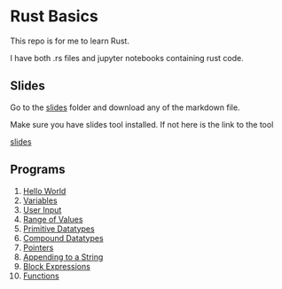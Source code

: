 # Rust Basics

This repo is for me to learn Rust. 

I have both .rs files and jupyter notebooks containing rust code. 

## Slides 

Go to the [slides](slides/) folder and download any of the markdown file. 

Make sure you have slides tool installed. If not here is the link to the tool 

[slides](https://github.com/maaslalani/slides)

## Programs 

1. [Hello World](actual_programs/hello_world/src/main.rs)
2. [Variables](actual_programs/variables/src/main.rs)
3. [User Input](actual_programs/user_input/src/main.rs)
4. [Range of Values](actual_programs/range_of_value/src/main.rs)
5. [Primitive Datatypes](actual_programs/Datatypes/primitive_datatypes/src/main.rs)
6. [Compound Datatypes](actual_programs/Datatypes/compound_datatypes/src/main.rs)
7. [Pointers](actual_programs/pointers/src/main.rs)
8. [Appending to a String](actual_programs/strings/src/main.rs)
9. [Block Expressions](actual_programs/block_expressions/src/main.rs)
10. [Functions](actual_programs/functions/src/main.rs)
